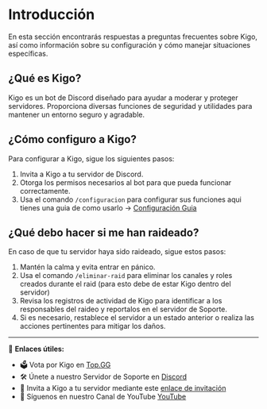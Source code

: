 # Introducción

En esta sección encontrarás respuestas a preguntas frecuentes sobre Kigo, así como información sobre su configuración y cómo manejar situaciones específicas.

## ¿Qué es Kigo?

Kigo es un bot de Discord diseñado para ayudar a moderar y proteger servidores. Proporciona diversas funciones de seguridad y utilidades para mantener un entorno seguro y agradable.

## ¿Cómo configuro a Kigo?

Para configurar a Kigo, sigue los siguientes pasos:
1. Invita a Kigo a tu servidor de Discord.
2. Otorga los permisos necesarios al bot para que pueda funcionar correctamente.
3. Usa el comando `/configuracion` para configurar sus funciones aqui tienes una guia de como usarlo -> [Configuración Guia](./configuración.md)

## ¿Qué debo hacer si me han raideado?

En caso de que tu servidor haya sido raideado, sigue estos pasos:
1. Mantén la calma y evita entrar en pánico.
2. Usa el comando `/eliminar-raid` para eliminar los canales y roles creados durante el raid (para esto debe de estar Kigo dentro del servidor)
3. Revisa los registros de actividad de Kigo para identificar a los responsables del raideo y reportalos en el servidor de Soporte.
4. Si es necesario, restablece el servidor a un estado anterior o realiza las acciones pertinentes para mitigar los daños.

---

📌 **Enlaces útiles:**
- 🗳️ Vota por Kigo en [Top.GG](https://top.gg/bot/917041621042888776)
- 🛠️ Únete a nuestro Servidor de Soporte en [Discord](https://discord.gg/vYThdaJMxh)
- 🔗 Invita a Kigo a tu servidor mediante este [enlace de invitación](https://top.gg/bot/917041621042888776/invite)
- 🎥 Síguenos en nuestro Canal de YouTube [YouTube](https://youtube.com/@KigoBot)
